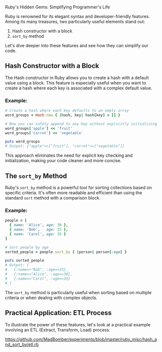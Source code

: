 Ruby's Hidden Gems: Simplifying Programmer's Life

Ruby is renowned for its elegant syntax and developer-friendly features. Among its many treasures, two particularly useful elements stand out:

1. Hash constructor with a block
2. `sort_by` method

Let's dive deeper into these features and see how they can simplify our code.

## Hash Constructor with a Block

The Hash constructor in Ruby allows you to create a hash with a default value using a block. This feature is especially useful when you want to create a hash where each key is associated with a complex default value.

### Example:

```ruby
# Create a hash where each key defaults to an empty array
word_groups = Hash.new { |hash, key| hash[key] = [] }

# Now you can safely append to any key without explicitly initializing it
word_groups['apple'] << 'fruit'
word_groups['carrot'] << 'vegetable'

puts word_groups
# Output: {"apple"=>["fruit"], "carrot"=>["vegetable"]}
```

This approach eliminates the need for explicit key checking and initialization, making your code cleaner and more concise.

## The `sort_by` Method

Ruby's `sort_by` method is a powerful tool for sorting collections based on specific criteria. It's often more readable and efficient than using the standard `sort` method with a comparison block.

### Example:

```ruby
people = [
  { name: 'Alice', age: 30 },
  { name: 'Bob',   age: 25 },
  { name: 'Carol', age: 35 }
]

# Sort people by age
sorted_people = people.sort_by { |person| person[:age] }

puts sorted_people
# Output: [
#   {:name=>"Bob", :age=>25},
#   {:name=>"Alice", :age=>30},
#   {:name=>"Carol", :age=>35}
# ]
```

The `sort_by` method is particularly useful when sorting based on multiple criteria or when dealing with complex objects.

## Practical Application: ETL Process

To illustrate the power of these features, let's look at a practical example involving an ETL (Extract, Transform, Load) process. 

https://github.com/MadBomber/experiments/blob/master/ruby_misc/hash_and_sort_by/etl.rb

